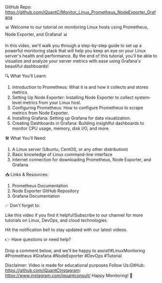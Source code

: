 GitHub Repo: https://github.com/iQuantC/Monitor_Linux_Prometheus_NodeExporter_Grafana

📊 Welcome to our tutorial on monitoring Linux hosts using Prometheus, Node Exporter, and Grafana! 📊

In this video, we'll walk you through a step-by-step guide to set up a powerful monitoring stack that will help you keep an eye on your Linux server's health and performance. By the end of this tutorial, you'll be able to visualize and analyze your server metrics with ease using Grafana's beautiful dashboards!

🔍 What You'll Learn: 

1. Introduction to Prometheus: What it is and how it collects and stores metrics. 
2. Setting Up Node Exporter: Installing Node Exporter to collect system-level metrics from your Linux host. 
3. Configuring Prometheus: How to configure Prometheus to scrape metrics from Node Exporter. 
4. Installing Grafana: Setting up Grafana for data visualization. 
5. Creating Dashboards in Grafana: Building insightful dashboards to monitor CPU usage, memory, disk I/O, and more.

🛠️ What You'll Need:

1. A Linux server (Ubuntu, CentOS, or any other distribution) 
2. Basic knowledge of Linux command-line interface 
3. Internet connection for downloading Prometheus, Node Exporter, and Grafana

📥 Links & Resources:
1. Prometheus Documentation 
2. Node Exporter GitHub Repository 
3. Grafana Documentation

✅ Don't forget to: 

Like this video if you find it helpful!Subscribe to our channel for more tutorials on Linux, DevOps, and cloud technologies.

Hit the notification bell to stay updated with our latest videos.

👉 Have questions or need help? 

Drop a comment below, and we'll be happy to assist!#LinuxMonitoring #Prometheus #Grafana #NodeExporter #DevOps #Tutorial

Disclaimer: Video is made for educational purposes
Follow Us:GitHub: https://github.com/iQuantCInstagram: https://www.instagram.com/iquantconsult/
Happy Monitoring! 🚀
